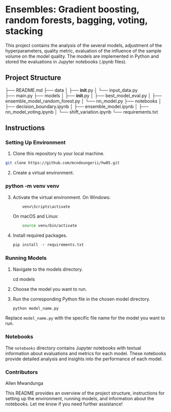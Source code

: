 

# Ensembles: Gradient boosting, random forests, bagging, voting, stacking

This project contains the analysis of the several models, adjustment of the hyperparameters, quality metric, evaluation of the influence of the sample volume on the model quality. The models are implemented in Python and stored the evaluations in Jupyter notebooks (.ipynb files). 

## Project Structure

├── README.md
├── data
│ ├── __init__.py
│ └── input_data.py      
├── main.py
├── models
│ ├── __init__.py
│ ├── best_model_eval.py
│ ├── ensemble_model_random_forest.py
│ └── nn_model.py
├── notebooks
│ ├── decision_boundary.ipynb
│ ├── ensemble_model.ipynb
│ ├── nn_model_voting.ipynb
│ └── shift_variation.ipynb
└── requirements.txt



## Instructions

### Setting Up Environment

1. Clone this repository to your local machine.

```bash
git clone https://github.com/mcndoungerii/hw05.git

```

2. Create a virtual environment.

### python -m venv venv

3. Activate the virtual environment.
    On Windows:
    ```bash
        venv\Scripts\activate
    ```
    On macOS and Linux:
    ```bash
        source venv/bin/activate
    ```
4. Install required packages.
    ```bash
    pip install -r requirements.txt
    ```

### Running Models

1. Navigate to the models directory.
    
    cd models

2. Choose the model you want to run.
3. Run the corresponding Python file in the chosen model directory.
    ```bash
    python model_name.py
    ```
Replace `model_name.py` with the specific file name for the model you want to run.



### Notebooks

The `notebooks` directory contains Jupyter notebooks with textual information about evaluations and metrics for each model. These notebooks provide detailed analysis and insights into the performance of each model.

### Contributors

Allen Mwandunga


This README provides an overview of the project structure, instructions for setting up the environment, running models, and information about the notebooks. Let me know if you need further assistance!

